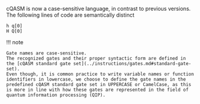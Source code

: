 cQASM is now a case-sensitive language, in contrast to previous versions. 
The following lines of code are semantically distinct

```
h q[0]
H Q[0]
```

!!! note

    Gate names are case-sensitive.
    The recognized gates and their proper syntactic form are defined in the [cQASM standard gate set](../instructions/gates.md#standard-gate-set).
    Even though, it is common practice to write variable names or function identifiers in lowercase, we choose to define the gate names in the predefined cQASM standard gate set in UPPERCASE or CamelCase, as this is more in line with how these gates are represented in the field of quantum information processing (QIP). 
